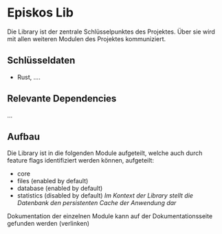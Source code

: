 # Episkos Lib
Die Library ist der zentrale Schlüsselpunktes des Projektes. Über sie wird
mit allen weiteren Modulen des Projektes kommuniziert.
## Schlüsseldaten
- Rust, ....
## Relevante Dependencies
...
## Aufbau
Die Library ist in die folgenden Module aufgeteilt, welche auch durch feature
flags identifiziert werden können, aufgeteilt:
- core 
- files (enabled by default)
- database (enabled by default)
- statistics (disabled by default)
_Im Kontext der Library stellt die Datenbank den persistenten Cache der Anwendung dar_

Dokumentation der einzelnen Module kann auf der Dokumentationsseite gefunden werden (verlinken)

